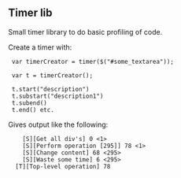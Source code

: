Timer lib
---------

Small timer library to do basic profiling of code.

Create a timer with:

     var timerCreator = timer($("#some_textarea"));

     var t = timerCreator();

     t.start("description")
     t.substart("description1")
     t.subend()
     t.end() etc.


Gives output like the following:


        [S][Get all div's] 0 <1>
        [S][Perform operation [295]] 78 <1>
        [S][Change content] 68 <295>
        [S][Waste some time] 6 <295>
      [T][Top-level operation] 78



